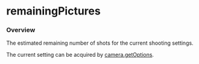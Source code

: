 # remainingPictures

### Overview

The estimated remaining number of shots for the current shooting settings.

The current setting can be acquired by [camera.getOptions](../commands/camera.get_options.md).
